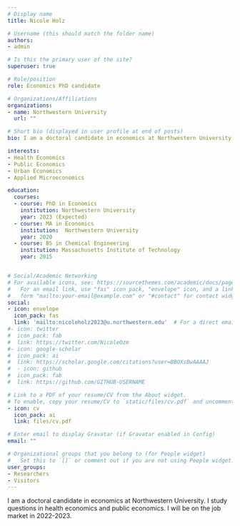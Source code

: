 ```yaml
---
# Display name
title: Nicole Holz

# Username (this should match the folder name)
authors:
- admin

# Is this the primary user of the site?
superuser: true

# Role/position
role: Economics PhD candidate

# Organizations/Affiliations
organizations:
- name: Northwestern University
  url: ""

# Short bio (displayed in user profile at end of posts)
bio: I am a doctoral candidate in economics at Northwestern University. I study questions in health economics and public economics.

interests:
- Health Economics
- Public Economics
- Urban Economics
- Applied Microeconomics

education:
  courses:
  - course: PhD in Economics
    institution: Northwestern University
    year: 2023 (Expected)
  - course: MA in Economics
    institution:  Northwestern University
    year: 2020  
  - course: BS in Chemical Engineering
    institution: Massachusetts Institute of Technology
    year: 2015


# Social/Academic Networking
# For available icons, see: https://sourcethemes.com/academic/docs/page-builder/#icons
#   For an email link, use "fas" icon pack, "envelope" icon, and a link in the
#   form "mailto:your-email@example.com" or "#contact" for contact widget.
social:
- icon: envelope
  icon_pack: fas
  link: 'mailto:nicoleholz2023@u.northwestern.edu'  # For a direct email link, use "mailto:test@example.org".
#- icon: twitter
#  icon_pack: fab
#  link: https://twitter.com/NicoleOzm
#- icon: google-scholar
#  icon_pack: ai
#  link: https://scholar.google.com/citations?user=BBOXsBwAAAAJ
#  - icon: github
#  icon_pack: fab
#  link: https://github.com/GITHUB-USERNAME

# Link to a PDF of your resume/CV from the About widget.
# To enable, copy your resume/CV to `static/files/cv.pdf` and uncomment the lines below.
- icon: cv
  icon_pack: ai
  link: files/cv.pdf

# Enter email to display Gravatar (if Gravatar enabled in Config)
email: ""

# Organizational groups that you belong to (for People widget)
#   Set this to `[]` or comment out if you are not using People widget.
user_groups:
- Researchers
- Visitors
---
```


I am a doctoral candidate in economics at Northwestern University. I study questions in health economics and public economics. I will be on the job market in 2022-2023. 
